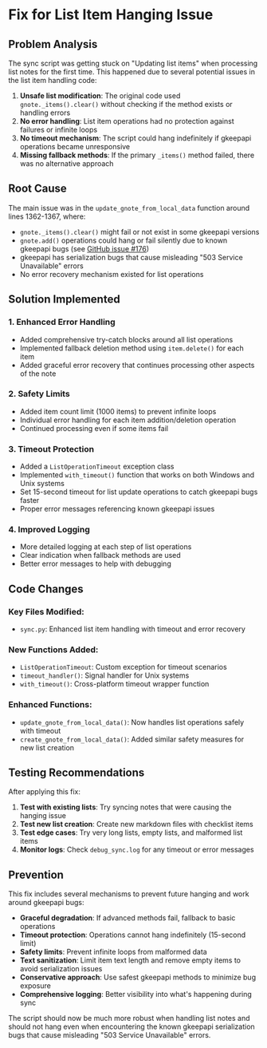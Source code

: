# Fix for List Item Hanging Issue

## Problem Analysis

The sync script was getting stuck on "Updating list items" when processing list notes for the first time. This happened due to several potential issues in the list item handling code:

1. **Unsafe list modification**: The original code used `gnote._items().clear()` without checking if the method exists or handling errors
2. **No error handling**: List item operations had no protection against failures or infinite loops
3. **No timeout mechanism**: The script could hang indefinitely if gkeepapi operations became unresponsive
4. **Missing fallback methods**: If the primary `_items()` method failed, there was no alternative approach

## Root Cause

The main issue was in the `update_gnote_from_local_data` function around lines 1362-1367, where:
- `gnote._items().clear()` might fail or not exist in some gkeepapi versions
- `gnote.add()` operations could hang or fail silently due to known gkeepapi bugs (see [GitHub issue #176](https://github.com/kiwiz/gkeepapi/issues/176))
- gkeepapi has serialization bugs that cause misleading "503 Service Unavailable" errors
- No error recovery mechanism existed for list operations

## Solution Implemented

### 1. Enhanced Error Handling
- Added comprehensive try-catch blocks around all list operations
- Implemented fallback deletion method using `item.delete()` for each item
- Added graceful error recovery that continues processing other aspects of the note

### 2. Safety Limits
- Added item count limit (1000 items) to prevent infinite loops
- Individual error handling for each item addition/deletion operation
- Continued processing even if some items fail

### 3. Timeout Protection
- Added a `ListOperationTimeout` exception class
- Implemented `with_timeout()` function that works on both Windows and Unix systems
- Set 15-second timeout for list update operations to catch gkeepapi bugs faster
- Proper error messages referencing known gkeepapi issues

### 4. Improved Logging
- More detailed logging at each step of list operations
- Clear indication when fallback methods are used
- Better error messages to help with debugging

## Code Changes

### Key Files Modified:
- `sync.py`: Enhanced list item handling with timeout and error recovery

### New Functions Added:
- `ListOperationTimeout`: Custom exception for timeout scenarios  
- `timeout_handler()`: Signal handler for Unix systems
- `with_timeout()`: Cross-platform timeout wrapper function

### Enhanced Functions:
- `update_gnote_from_local_data()`: Now handles list operations safely with timeout
- `create_gnote_from_local_data()`: Added similar safety measures for new list creation

## Testing Recommendations

After applying this fix:

1. **Test with existing lists**: Try syncing notes that were causing the hanging issue
2. **Test new list creation**: Create new markdown files with checklist items
3. **Test edge cases**: Try very long lists, empty lists, and malformed list items
4. **Monitor logs**: Check `debug_sync.log` for any timeout or error messages

## Prevention

This fix includes several mechanisms to prevent future hanging and work around gkeepapi bugs:

- **Graceful degradation**: If advanced methods fail, fallback to basic operations
- **Timeout protection**: Operations cannot hang indefinitely (15-second limit)
- **Safety limits**: Prevent infinite loops from malformed data
- **Text sanitization**: Limit item text length and remove empty items to avoid serialization issues
- **Conservative approach**: Use safest gkeepapi methods to minimize bug exposure
- **Comprehensive logging**: Better visibility into what's happening during sync

The script should now be much more robust when handling list notes and should not hang even when encountering the known gkeepapi serialization bugs that cause misleading "503 Service Unavailable" errors.
